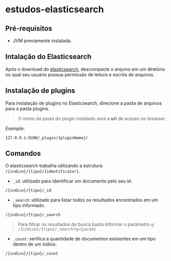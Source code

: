 # estudos-elasticsearch

## Pré-requisitos
* JVM previamente instalada.

## Intalação do Elasticsearch
Após o download do [elasticsearch](https://www.elastic.co/downloads/elasticsearch), descompacte o arquivo em um diretório no qual seu usuário possua permissão de leitura e escrita de arquivos.

## Instalação de plugins
Para instalação de plugins no Elasticsearch, direcione a pasta de arquivos para a pasta plugins.
> O nome da pasta do plugin instalado será a **uri** de acesso no browser.

_Exemplo_:
```
127.0.0.1:9200/_plugin/{pluginName}/
```

## Comandos
O elasticsearch trabalha utilizando a estrutura `/{indice}/{tipo}/{identificator}`.

* `_id`: utilizado para identificar um documento pelo seu id.
```
/{indice}/{tipo}/_id
```

* `_search`: utilizado para listar todos os resultados encontrados em um tipo informado.
```
/{indice}/{tipo}/_search
```
> Para filtrar os resultados de busca basta informar o parâmetro `q`: `/{indice}/{tipo}/_search?q={param}`

* `_count`: verifica a quantidade de documentos existentes em um tipo dentro de um índice.
```
/{indice}/{tipo}/_count
```
